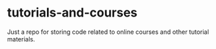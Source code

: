 # tutorials-and-courses

Just a repo for storing code related to online courses and other tutorial materials. 
